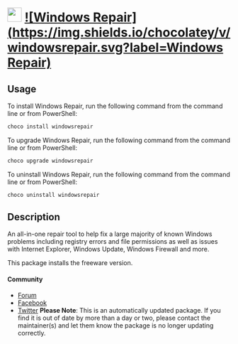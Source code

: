 ﻿# <img src="https://cdn.jsdelivr.net/gh/mkevenaar/chocolatey-packages@9ef7d8e2821d9e6865606c6f0796bd9c5c5c1683/icons/windowsrepair.png" width="32" height="32"/> [![Windows Repair](https://img.shields.io/chocolatey/v/windowsrepair.svg?label=Windows Repair)](https://chocolatey.org/packages/windowsrepair)

## Usage
To install Windows Repair, run the following command from the command line or from PowerShell:
```powershell
choco install windowsrepair
```

To upgrade Windows Repair, run the following command from the command line or from PowerShell:
```powershell
choco upgrade windowsrepair
```

To uninstall Windows Repair, run the following command from the command line or from PowerShell:
```powershell
choco uninstall windowsrepair
```

## Description
An all-in-one repair tool to help fix a large majority of known Windows problems including registry errors and file permissions as well as issues with Internet Explorer, Windows Update, Windows Firewall and more.

This package installs the freeware version.

#### Community
* [Forum](http://www.tweaking.com/forums/)
* [Facebook](https://www.facebook.com/tweakingdotcom)
* [Twitter](https://twitter.com/tweaking_com)
**Please Note**: This is an automatically updated package. If you find it is
out of date by more than a day or two, please contact the maintainer(s) and
let them know the package is no longer updating correctly.

